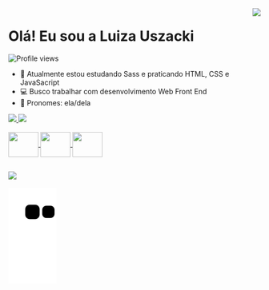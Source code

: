 <img align="right" height="200" src="https://user-images.githubusercontent.com/105115163/178321089-2bf7445f-77f2-4b77-9a3a-e1df90e0919c.gif" />

# Olá! Eu sou a Luiza Uszacki
<p align="left"> <img src="https://komarev.com/ghpvc/?username=luizauszacki&style=flat-square&color=ff69b4" alt="Profile views" /> </p>

- 📕 Atualmente estou estudando Sass e praticando HTML, CSS e JavaSacript
- 💻 Busco trabalhar com desenvolvimento Web Front End
- 🙂 Pronomes: ela/dela

<div>
  <a href="https://github.com/LuizaUszacki">
  <img height="180em" src="https://github-readme-stats.vercel.app/api?username=LuizaUszacki&show_icons=true&theme=dracula&include_all_commits=true&count_private=true"/>
  <img height="180em" src="https://github-readme-stats.vercel.app/api/top-langs/?username=LuizaUszacki&layout=compact&langs_count=6&theme=dracula"/>
</div>

<br/>

<div style="display: inline_block">
  <img height="50" width="60" align="center" src="https://cdn.jsdelivr.net/gh/devicons/devicon/icons/html5/html5-original.svg" />
  <img height="50" width="60" align="center" src="https://cdn.jsdelivr.net/gh/devicons/devicon/icons/css3/css3-original.svg" />
  <img height="50" width="60" align="center" src="https://cdn.jsdelivr.net/gh/devicons/devicon/icons/javascript/javascript-original.svg" />
</div>
 
##
 
 <div>
  <a href="https://www.linkedin.com/in/luiza-pereira-uszacki/" target="_blank"><img src="https://img.shields.io/badge/LinkedIn-0077B5?style=for-the-badge&logo=linkedin&logoColor=white"></a>
 </div>
 
 ![Snake animation](https://github.com/LuizaUszacki/LuizaUszacki/blob/output/github-contribution-grid-snake.svg)
